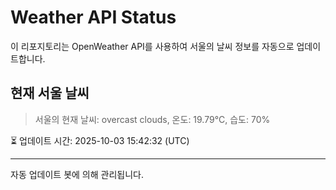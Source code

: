 
# Weather API Status

이 리포지토리는 OpenWeather API를 사용하여 서울의 날씨 정보를 자동으로 업데이트합니다.

## 현재 서울 날씨
> 서울의 현재 날씨: overcast clouds, 온도: 19.79°C, 습도: 70%

⏳ 업데이트 시간: 2025-10-03 15:42:32 (UTC)

---
자동 업데이트 봇에 의해 관리됩니다.
